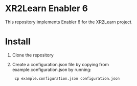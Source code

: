 # XR2Learn Enabler 6
This repository implements Enabler 6 for the XR2Learn project.


# Install 
1. Clone the repository
2. Create a configuration.json file by copying from example.configuration.json by running:
  
   ` cp example.configuration.json configuration.json`